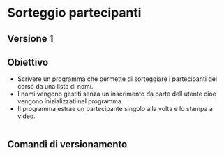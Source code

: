 # Sorteggio partecipanti

## Versione 1

## Obiettivo

- Scrivere un programma che permette di sorteggiare i partecipanti del corso da una lista di nomi.
- I nomi vengono gestiti senza un inserimento da parte dell utente cioe vengono inizializzati nel programma.
- Il programma estrae un partecipante singolo alla volta e lo stampa a video.

```csharp

```

## Comandi di versionamento

```bash

```